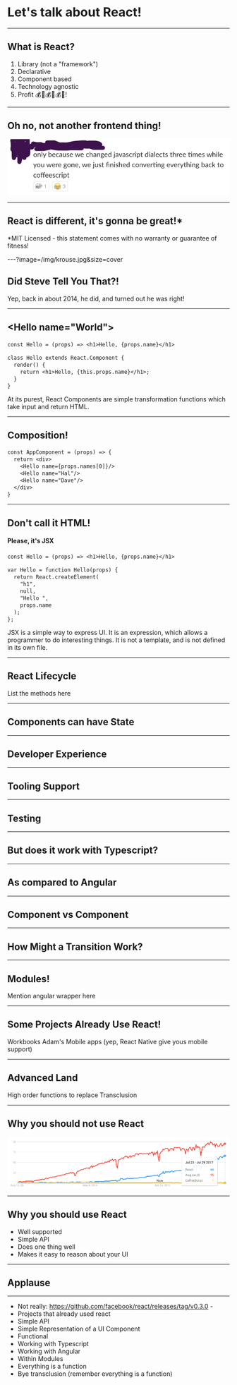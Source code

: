 # Let's talk about React!

---
## What is React?

1. Library (not a "framework")
2. Declarative
3. Component based 
4. Technology agnostic
5. Profit 💰🤑💰🤑💰🤑!

---
## Oh no, not another frontend thing!

![angst](/img/frontend-angst.jpg)

---
## React is different, it's gonna be great!*

*MIT Licensed - this statement comes with no warranty or guarantee of fitness!

---?image=/img/krouse.jpg&size=cover
## Did Steve Tell You That?!

Yep, back in about 2014, he did, and turned out he was right!

---
## &lt;Hello name="World">

```
const Hello = (props) => <h1>Hello, {props.name}</h1>
```

```
class Hello extends React.Component {
  render() {
    return <h1>Hello, {this.props.name}</h1>;
  }
}
```

At its purest, React Components are simple transformation functions which take input and return HTML.

---
## Composition!

```
const AppComponent = (props) => {
  return <div>
    <Hello name={props.names[0]}/>
    <Hello name="Hal"/>
    <Hello name="Dave"/>
  </div>
}
```

---
## Don't call it HTML!

#### Please, it's JSX

```
const Hello = (props) => <h1>Hello, {props.name}</h1>
```

```
var Hello = function Hello(props) {
  return React.createElement(
    "h1",
    null,
    "Hello ",
    props.name
  );
};
```

JSX is a simple way to express UI. It is an expression, which allows a programmer to do interesting things. It is not a template, and is not defined in its own file.

---
## React Lifecycle

List the methods here

---
## Components can have State



---
## Developer Experience

---
## Tooling Support

---
## Testing

---
## But does it work with Typescript?

---
## As compared to Angular

---
## Component vs Component

---
## How Might a Transition Work?

---
## Modules!

Mention angular wrapper here

---
## Some Projects Already Use React!

Workbooks
Adam's Mobile apps (yep, React Native give yous mobile support)

---
## Advanced Land

High order functions to replace Transclusion

---
## Why you should not use React

![pop](/img/popularity.png)

---
## Why you should use React

* Well supported
* Simple API
* Does one thing well
* Makes it easy to reason about your UI

---
## Applause

---
- Not really: https://github.com/facebook/react/releases/tag/v0.3.0 -
- Projects that already used react
- Simple API
- Simple Representation of a UI Component
- Functional
- Working with Typescript
- Working with Angular
- Within Modules
- Everything is a function
- Bye transclusion (remember everything is a function)


# 
